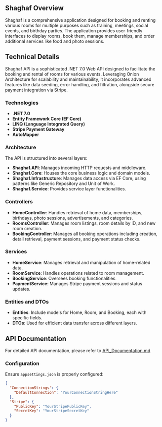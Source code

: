 ## Shaghaf Overview
Shaghaf is a comprehensive application designed for booking and renting various rooms for multiple purposes such as training, meetings, social events, and birthday parties. The application provides user-friendly interfaces to display rooms, book them, manage memberships, and order additional services like food and photo sessions.

## Technical Details
Shaghaf API is a sophisticated .NET 7.0 Web API designed to facilitate the booking and rental of rooms for various events. Leveraging Onion Architecture for scalability and maintainability, it incorporates advanced features like data seeding, error handling, and filtration, alongside secure payment integration via Stripe.

### Technologies
* **.NET 7.0**
* **Entity Framework Core (EF Core)**
* **LINQ (Language Integrated Query)**
* **Stripe Payment Gateway**
* **AutoMapper**

### Architecture
The API is structured into several layers:
* **Shaghaf.API**: Manages incoming HTTP requests and middleware.
* **Shaghaf.Core**: Houses the core business logic and domain models.
* **Shaghaf.Infrastructure**: Manages data access via EF Core, using patterns like Generic Repository and Unit of Work.
* **Shaghaf.Service**: Provides service layer functionalities.

### Controllers
* **HomeController**: Handles retrieval of home data, memberships, birthdays, photo sessions, advertisements, and categories.
* **RoomsController**: Manages room listings, room details by ID, and new room creation.
* **BookingController**: Manages all booking operations including creation, detail retrieval, payment sessions, and payment status checks.

### Services
* **HomeService**: Manages retrieval and manipulation of home-related data.
* **RoomService**: Handles operations related to room management.
* **BookingService**: Oversees booking functionalities.
* **PaymentService**: Manages Stripe payment sessions and status updates.

### Entities and DTOs
* **Entities**: Include models for Home, Room, and Booking, each with specific fields.
* **DTOs**: Used for efficient data transfer across different layers.
  
## API Documentation

For detailed API documentation, please refer to [API_Documentation.md](./API_Documentation.md).


### Configuration
Ensure `appsettings.json` is properly configured:
```json
{
  "ConnectionStrings": {
    "DefaultConnection": "YourConnectionStringHere"
  },
  "Stripe": {
    "PublicKey": "YourStripePublicKey",
    "SecretKey": "YourStripeSecretKey"
  }
}




